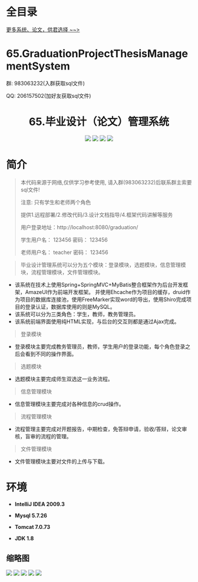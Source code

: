 # 全目录

[更多系统、论文，供君选择 ~~>](https://www.bitwise.net.cn)

# 65.GraduationProjectThesisManagementSystem

<p>群: 983063232(入群获取sql文件)</p>
<p>QQ: 206157502(加好友获取sql文件)</p>

<p><h1 align="center">65.毕业设计（论文）管理系统</h1></p>


<p align="center">
	<img src="https://img.shields.io/badge/jdk-1.8-orange.svg"/>
    <img src="https://img.shields.io/badge/spring-5.x-lightgrey.svg"/>
    <img src="https://img.shields.io/badge/springmvc-3.x-blue.svg"/>
    <img src="https://img.shields.io/badge/mybatis-3.x-yellow.svg"/>
</p>

# 简介


> 本代码来源于网络,仅供学习参考使用, 请入群(983063232)后联系群主索要sql文件!
>
> 注意: 只有学生和老师两个角色
>
> 提供1.远程部署/2.修改代码/3.设计文档指导/4.框架代码讲解等服务
>
> 用户登录地址：http://localhost:8080/graduation/
>
> 学生用户名： 123456   密码： 123456
>
> 老师用户名： teacher   密码： 123456
>
> 


>毕业设计管理系统可以分为五个模块：登录模块，选题模块，信息管理模块，流程管理模块，文件管理模块。
- 该系统在技术上使用Spring+SpringMVC+MyBatis整合框架作为后台开发框架，AmazeUI作为前端开发框架。
  并使用Ehcache作为项目的缓存，druid作为项目的数据库连接池，使用FreeMarker实现word的导出，使用Shiro完成项目的登录认证，数据库使用的则是MySQL。
- 该系统可以分为三类角色：学生，教师，教务管理员。
- 该系统前端界面使用纯HTML实现，与后台的交互则都是通过Ajax完成。
> 登录模块
- 登录模块主要完成教务管理员，教师，学生用户的登录功能，每个角色登录之后会看到不同的操作界面。
> 选题模块
- 选题模块主要完成师生双选这一业务流程。
> 信息管理模块
- 信息管理模块主要完成对各种信息的crud操作。
> 流程管理模块
- 流程管理主要完成对开题报告，中期检查，免答辩申请，验收/答辩，论文审核，盲审的流程的管理。
> 文件管理模块
- 文件管理模块主要对文件的上传与下载。

# 环境

- <b>IntelliJ IDEA 2009.3</b>

- <b>Mysql 5.7.26</b>

- <b>Tomcat 7.0.73</b>

- <b>JDK 1.8</b>




## 缩略图

![](https://bitwise.oss-cn-heyuan.aliyuncs.com/2024/9/10/a836a03d-ecef-47aa-97dc-d8ee3b345cfa.png)
![](https://bitwise.oss-cn-heyuan.aliyuncs.com/2024/9/10/34686763-2621-4b84-af4d-f57454f352fd.png)
![](https://bitwise.oss-cn-heyuan.aliyuncs.com/2024/9/10/d74f35f2-1b3d-4848-ae81-632aa20e9546.png)
![](https://bitwise.oss-cn-heyuan.aliyuncs.com/2024/9/10/49f1ecfc-712e-40d4-9066-aa8c02229a18.png)
![](https://bitwise.oss-cn-heyuan.aliyuncs.com/2024/9/10/8e0a298c-a2ce-4b66-a9ed-8ad609cdb55a.png)



